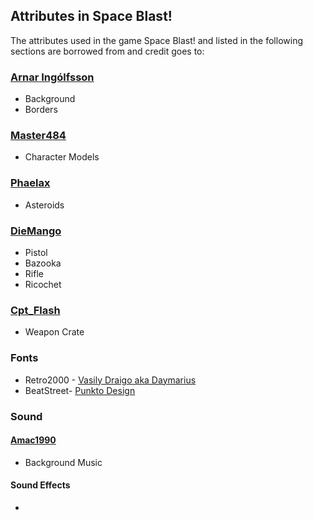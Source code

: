 ## Attributes in Space Blast!

The attributes used in the game Space Blast! and listed in the following sections are borrowed from and credit goes to:


### [Arnar Ingólfsson](https://www.linkedin.com/in/arnar-ing%C3%B3lfsson-84647252/)

* Background
* Borders

### [Master484](https://opengameart.org/content/space-soldier-m484-games)

* Character Models

### [Phaelax](https://forum.thegamecreators.com/thread/209786)

* Asteroids

### [DieMango](https://opengameart.org/content/gun-sprites-3)
* Pistol
* Bazooka
* Rifle
* Ricochet

### [Cpt_Flash](https://opengameart.org/content/2d-wooden-box)

* Weapon Crate

### Fonts

* Retro2000 - [Vasily Draigo aka Daymarius](https://www.1001freefonts.com/retron2000.font)
* BeatStreet- [Punkto Design](https://www.1001freefonts.com/beatstreet.font)

### Sound

#### [Amac1990](https://opengameart.org/content/karma8-bit)

* Background Music

#### Sound Effects

* 